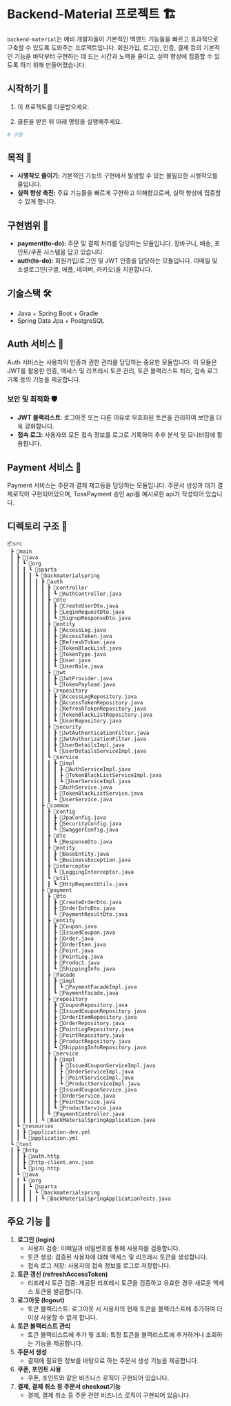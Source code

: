 # Backend-Material 프로젝트 🏗️

`backend-material`는 예비 개발자들이 기본적인 백엔드 기능들을 빠르고 효과적으로 구축할 수 있도록 도와주는 프로젝트입니다. 회원가입, 로그인, 인증, 결제 등의 기본적인 기능을 바닥부터 구현하는 데 드는 시간과 노력을 줄이고, 실력 향상에 집중할 수 있도록 하기 위해 만들어졌습니다.

## 시작하기 🏁

1. 이 프로젝트를 다운받으세요.

2. 클론을 받은 뒤 아래 명령을 실행해주세요.
```bash
# 구동
```

## 목적 🎯

- **시행착오 줄이기:** 기본적인 기능의 구현에서 발생할 수 있는 불필요한 시행착오를 줄입니다.
- **실력 향상 촉진:** 주요 기능들을 빠르게 구현하고 이해함으로써, 실력 향상에 집중할 수 있게 합니다.

## 구현범위 🚀

- **payment(to-do):** 주문 및 결제 처리를 담당하는 모듈입니다. 장바구니, 배송, 포인트/쿠폰 시스템을 담고 있습니다.
- **auth(to-do):** 회원가입/로그인 및 JWT 인증을 담당하는 모듈입니다. 이메일 및 소셜로그인(구글, 애플, 네이버, 카카오)을 지원합니다.

## 기술스택 🛠️

- Java + Spring Boot + Gradle
- Spring Data Jpa + PostgreSQL


## Auth 서비스 🔐

Auth 서비스는 사용자의 인증과 권한 관리를 담당하는 중요한 모듈입니다. 이 모듈은 JWT를 활용한 인증, 액세스 및 리프레시 토큰 관리, 토큰 블랙리스트 처리, 접속 로그 기록 등의 기능을 제공합니다.

### 보안 및 최적화 🛡️
- **JWT 블랙리스트**: 로그아웃 또는 다른 이유로 무효화된 토큰을 관리하여 보안을 더욱 강화합니다.
- **접속 로그**: 사용자의 모든 접속 정보를 로그로 기록하여 추후 분석 및 모니터링에 활용합니다.

## Payment 서비스 🔐

Payment 서비스는 주문과 결제 재고등을 담당하는 모듈입니다. 주문서 생성과 대기 결제로직이 구현되어있으며, TossPayment 승인 api를 예시로한 api가 작성되어 있습니다.


## 디렉토리 구조 📂

```plaintext
📦src
 ┣ 📂main
 ┃ ┣ 📂java
 ┃ ┃ ┗ 📂org
 ┃ ┃ ┃ ┗ 📂sparta
 ┃ ┃ ┃ ┃ ┗ 📂backmaterialspring
 ┃ ┃ ┃ ┃ ┃ ┣ 📂auth
 ┃ ┃ ┃ ┃ ┃ ┃ ┣ 📂controller
 ┃ ┃ ┃ ┃ ┃ ┃ ┃ ┗ 📜AuthController.java
 ┃ ┃ ┃ ┃ ┃ ┃ ┣ 📂dto
 ┃ ┃ ┃ ┃ ┃ ┃ ┃ ┣ 📜CreateUserDto.java
 ┃ ┃ ┃ ┃ ┃ ┃ ┃ ┣ 📜LoginRequestDto.java
 ┃ ┃ ┃ ┃ ┃ ┃ ┃ ┗ 📜SignupResponseDto.java
 ┃ ┃ ┃ ┃ ┃ ┃ ┣ 📂entity
 ┃ ┃ ┃ ┃ ┃ ┃ ┃ ┣ 📜AccessLog.java
 ┃ ┃ ┃ ┃ ┃ ┃ ┃ ┣ 📜AccessToken.java
 ┃ ┃ ┃ ┃ ┃ ┃ ┃ ┣ 📜RefreshToken.java
 ┃ ┃ ┃ ┃ ┃ ┃ ┃ ┣ 📜TokenBlackList.java
 ┃ ┃ ┃ ┃ ┃ ┃ ┃ ┣ 📜TokenType.java
 ┃ ┃ ┃ ┃ ┃ ┃ ┃ ┣ 📜User.java
 ┃ ┃ ┃ ┃ ┃ ┃ ┃ ┗ 📜UserRole.java
 ┃ ┃ ┃ ┃ ┃ ┃ ┣ 📂jwt
 ┃ ┃ ┃ ┃ ┃ ┃ ┃ ┣ 📜JwtProvider.java
 ┃ ┃ ┃ ┃ ┃ ┃ ┃ ┗ 📜TokenPayload.java
 ┃ ┃ ┃ ┃ ┃ ┃ ┣ 📂repository
 ┃ ┃ ┃ ┃ ┃ ┃ ┃ ┣ 📜AccessLogRepository.java
 ┃ ┃ ┃ ┃ ┃ ┃ ┃ ┣ 📜AccessTokenRepository.java
 ┃ ┃ ┃ ┃ ┃ ┃ ┃ ┣ 📜RefreshTokenRepository.java
 ┃ ┃ ┃ ┃ ┃ ┃ ┃ ┣ 📜TokenBlackListRepository.java
 ┃ ┃ ┃ ┃ ┃ ┃ ┃ ┗ 📜UserRepository.java
 ┃ ┃ ┃ ┃ ┃ ┃ ┣ 📂security
 ┃ ┃ ┃ ┃ ┃ ┃ ┃ ┣ 📜JwtAuthenticationFilter.java
 ┃ ┃ ┃ ┃ ┃ ┃ ┃ ┣ 📜JwtAuthorizationFilter.java
 ┃ ┃ ┃ ┃ ┃ ┃ ┃ ┣ 📜UserDetailsImpl.java
 ┃ ┃ ┃ ┃ ┃ ┃ ┃ ┗ 📜UserDetailsServiceImpl.java
 ┃ ┃ ┃ ┃ ┃ ┃ ┗ 📂service
 ┃ ┃ ┃ ┃ ┃ ┃ ┃ ┣ 📂impl
 ┃ ┃ ┃ ┃ ┃ ┃ ┃ ┃ ┣ 📜AuthServiceImpl.java
 ┃ ┃ ┃ ┃ ┃ ┃ ┃ ┃ ┣ 📜TokenBlackListServiceImpl.java
 ┃ ┃ ┃ ┃ ┃ ┃ ┃ ┃ ┗ 📜UserServiceImpl.java
 ┃ ┃ ┃ ┃ ┃ ┃ ┃ ┣ 📜AuthService.java
 ┃ ┃ ┃ ┃ ┃ ┃ ┃ ┣ 📜TokenBlackListService.java
 ┃ ┃ ┃ ┃ ┃ ┃ ┃ ┗ 📜UserService.java
 ┃ ┃ ┃ ┃ ┃ ┣ 📂common
 ┃ ┃ ┃ ┃ ┃ ┃ ┣ 📂config
 ┃ ┃ ┃ ┃ ┃ ┃ ┃ ┣ 📜JpaConfig.java
 ┃ ┃ ┃ ┃ ┃ ┃ ┃ ┣ 📜SecurityConfig.java
 ┃ ┃ ┃ ┃ ┃ ┃ ┃ ┗ 📜SwaggerConfig.java
 ┃ ┃ ┃ ┃ ┃ ┃ ┣ 📂dto
 ┃ ┃ ┃ ┃ ┃ ┃ ┃ ┗ 📜ResponseDto.java
 ┃ ┃ ┃ ┃ ┃ ┃ ┣ 📂entity
 ┃ ┃ ┃ ┃ ┃ ┃ ┃ ┣ 📜BaseEntity.java
 ┃ ┃ ┃ ┃ ┃ ┃ ┃ ┗ 📜BusinessException.java
 ┃ ┃ ┃ ┃ ┃ ┃ ┣ 📂interceptor
 ┃ ┃ ┃ ┃ ┃ ┃ ┃ ┗ 📜LoggingInterceptor.java
 ┃ ┃ ┃ ┃ ┃ ┃ ┗ 📂util
 ┃ ┃ ┃ ┃ ┃ ┃ ┃ ┗ 📜HttpRequestUtils.java
 ┃ ┃ ┃ ┃ ┃ ┣ 📂payment
 ┃ ┃ ┃ ┃ ┃ ┃ ┣ 📂dto
 ┃ ┃ ┃ ┃ ┃ ┃ ┃ ┣ 📜CreateOrderDto.java
 ┃ ┃ ┃ ┃ ┃ ┃ ┃ ┣ 📜OrderInfoDto.java
 ┃ ┃ ┃ ┃ ┃ ┃ ┃ ┗ 📜PaymentResultDto.java
 ┃ ┃ ┃ ┃ ┃ ┃ ┣ 📂entity
 ┃ ┃ ┃ ┃ ┃ ┃ ┃ ┣ 📜Coupon.java
 ┃ ┃ ┃ ┃ ┃ ┃ ┃ ┣ 📜IssuedCoupon.java
 ┃ ┃ ┃ ┃ ┃ ┃ ┃ ┣ 📜Order.java
 ┃ ┃ ┃ ┃ ┃ ┃ ┃ ┣ 📜OrderItem.java
 ┃ ┃ ┃ ┃ ┃ ┃ ┃ ┣ 📜Point.java
 ┃ ┃ ┃ ┃ ┃ ┃ ┃ ┣ 📜PointLog.java
 ┃ ┃ ┃ ┃ ┃ ┃ ┃ ┣ 📜Product.java
 ┃ ┃ ┃ ┃ ┃ ┃ ┃ ┗ 📜ShippingInfo.java
 ┃ ┃ ┃ ┃ ┃ ┃ ┣ 📂facade
 ┃ ┃ ┃ ┃ ┃ ┃ ┃ ┣ 📂impl
 ┃ ┃ ┃ ┃ ┃ ┃ ┃ ┃ ┗ 📜PaymentFacadeImpl.java
 ┃ ┃ ┃ ┃ ┃ ┃ ┃ ┗ 📜PaymentFacade.java
 ┃ ┃ ┃ ┃ ┃ ┃ ┣ 📂repository
 ┃ ┃ ┃ ┃ ┃ ┃ ┃ ┣ 📜CouponRepository.java
 ┃ ┃ ┃ ┃ ┃ ┃ ┃ ┣ 📜IssuedCouponRepository.java
 ┃ ┃ ┃ ┃ ┃ ┃ ┃ ┣ 📜OrderItemRepository.java
 ┃ ┃ ┃ ┃ ┃ ┃ ┃ ┣ 📜OrderRepository.java
 ┃ ┃ ┃ ┃ ┃ ┃ ┃ ┣ 📜PointLogRepository.java
 ┃ ┃ ┃ ┃ ┃ ┃ ┃ ┣ 📜PointRepository.java
 ┃ ┃ ┃ ┃ ┃ ┃ ┃ ┣ 📜ProductRepository.java
 ┃ ┃ ┃ ┃ ┃ ┃ ┃ ┗ 📜ShippingInfoRepository.java
 ┃ ┃ ┃ ┃ ┃ ┃ ┣ 📂service
 ┃ ┃ ┃ ┃ ┃ ┃ ┃ ┣ 📂impl
 ┃ ┃ ┃ ┃ ┃ ┃ ┃ ┃ ┣ 📜IssuedCouponServiceImpl.java
 ┃ ┃ ┃ ┃ ┃ ┃ ┃ ┃ ┣ 📜OrderServiceImpl.java
 ┃ ┃ ┃ ┃ ┃ ┃ ┃ ┃ ┣ 📜PointServiceImpl.java
 ┃ ┃ ┃ ┃ ┃ ┃ ┃ ┃ ┗ 📜ProductServiceImpl.java
 ┃ ┃ ┃ ┃ ┃ ┃ ┃ ┣ 📜IssuedCouponService.java
 ┃ ┃ ┃ ┃ ┃ ┃ ┃ ┣ 📜OrderService.java
 ┃ ┃ ┃ ┃ ┃ ┃ ┃ ┣ 📜PointService.java
 ┃ ┃ ┃ ┃ ┃ ┃ ┃ ┗ 📜ProductService.java
 ┃ ┃ ┃ ┃ ┃ ┃ ┗ 📜PaymentController.java
 ┃ ┃ ┃ ┃ ┃ ┗ 📜BackMaterialSpringApplication.java
 ┃ ┗ 📂resources
 ┃ ┃ ┣ 📜application-dev.yml
 ┃ ┃ ┗ 📜application.yml
 ┗ 📂test
 ┃ ┣ 📂http
 ┃ ┃ ┣ 📜auth.http
 ┃ ┃ ┣ 📜http-client.env.json
 ┃ ┃ ┗ 📜ping.http
 ┃ ┗ 📂java
 ┃ ┃ ┗ 📂org
 ┃ ┃ ┃ ┗ 📂sparta
 ┃ ┃ ┃ ┃ ┗ 📂backmaterialspring
 ┃ ┃ ┃ ┃ ┃ ┗ 📜BackMaterialSpringApplicationTests.java

```

## 주요 기능 🚀
1. **로그인 (login)**
   - 사용자 검증: 이메일과 비밀번호를 통해 사용자를 검증합니다. 
   - 토큰 생성: 검증된 사용자에 대해 액세스 및 리프레시 토큰을 생성합니다. 
   - 접속 로그 저장: 사용자의 접속 정보를 로그로 저장합니다.
2. **토큰 갱신 (refreshAccessToken)**
   - 리프레시 토큰 검증: 제공된 리프레시 토큰을 검증하고 유효한 경우 새로운 액세스 토큰을 발급합니다.
3. **로그아웃 (logout)**
   - 토큰 블랙리스트: 로그아웃 시 사용자의 현재 토큰을 블랙리스트에 추가하여 더 이상 사용할 수 없게 합니다. 
4. **토큰 블랙리스트 관리**
   - 토큰 블랙리스트에 추가 및 조회: 특정 토큰을 블랙리스트에 추가하거나 조회하는 기능을 제공합니다.
5. **주문서 생성**
   - 결제에 필요한 정보를 바탕으로 하는 주문서 생성 기능을 제공합니다.
6. **쿠폰, 포인트 사용**
   - 쿠폰, 포인트와 같은 비즈니스 로직이 구현되어 있습니다.
7. **결제, 결제 취소 등 주문서 checkout기능**
   - 결제, 결제 취소 등 주문 관련 비즈니스 로직이 구현되어 있습니다.



